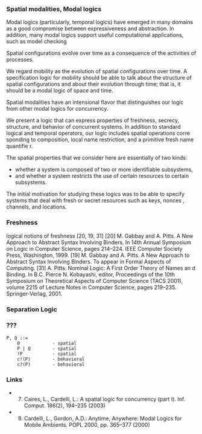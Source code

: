 ### Spatial modalities, Modal logics

Modal logics (particularly, temporal logics) have emerged in many domains as a good compromise between expressiveness and abstraction. In addition, many modal logics support useful computational applications, such as model checking

Spatial configurations evolve over time as a consequence of the activities  of  processes.

We  regard  mobility  as  the  evolution of  spatial  configurations  over time. A specification logic for mobility should be able to talk about the  structure  of  spatial  configurations  and  about  their  evolution through time; that is, it should be a modal logic of space and time.

Spatial modalities  have an intensional  flavor  that  distinguishes  our logic from other modal logics for concurrency.

We present a logic that can express properties of freshness, secrecy, structure, and behavior of concurrent systems. In addition to standard logical and temporal operators, our logic includes spatial operations corre sponding to composition, local name restriction, and a primitive fresh name quantifie r.

The spatial properties that we consider here are essentially of two kinds: 
  - whether a system is composed of two or more identifiable subsystems, 
  - and whether a system restricts the use of certain resources to certain subsystems.

The initial motivation for studying these logics was to be able to specify systems that deal with fresh or secret resources such as keys, nonces , channels, and locations.

### Freshness
logical notions of freshness [20, 19, 31]
[20] M. Gabbay and A. Pitts. A New Approach to Abstract Syntax Involving Binders. In 14th Annual Symposium on Logic in Computer Science, pages 214–224. IEEE Computer Society Press, Washington, 1999.
[19] M. Gabbay and A. Pitts. A New Approach to Abstract Syntax Involving Binders. To appear in Formal Aspects of Computing.
[31] A. Pitts. Nominal Logic: A First Order Theory of Names an d Binding. In B.C. Pierce N. Kobayashi, editor, Proceedings of the 10th Symposium on Theoretical Aspects of Computer Science (TACS 2001), volume 2215 of Lecture Notes in Computer Science, pages 219–235. Springer-Verlag, 2001.

### Separation Logic

### ???
```
P, Q ::=
    0            - spatial
    P | Q        - spatial
    !P           - spatial
    c!(P)        - behavioral
    c?(P)        - behavioral
```

### Links
  - 7. Caires, L., Cardelli, L.: A spatial logic for concurrency (part I). Inf. Comput. 186(2), 194–235 (2003)
  - 9. Cardelli, L., Gordon, A.D.: Anytime, Anywhere: Modal Logics for Mobile Ambients. POPL 2000, pp. 365–377 (2000)

